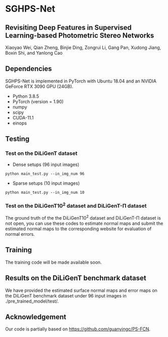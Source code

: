 # SGHPS-Net
## Revisiting Deep Features in Supervised Learning-based Photometric Stereo Networks
Xiaoyao Wei, Qian Zheng, Binjie Ding, Zongrui Li, Gang Pan, Xudong Jiang, Boxin Shi, and Yanlong Cao

## Dependencies
SGHPS-Net is implemented in PyTorch with Ubuntu 18.04 and an NVIDIA GeForce RTX 3090 GPU (24GB).
* Python 3.8.5
* PyTorch (version = 1.90)
* numpy
* scipy
* CUDA-11.1
* einops
## Testing 
### Test on the DiLiGenT dataset

* Dense setups (96 input images)
```
python main_test.py --in_img_num 96
```
* Sparse setups (10 input images)
```
python main_test.py --in_img_num 10
```
### Test on the DiLiGenT10<sup>2</sup> dataset and DiLiGenT-Π dataset
The ground truth of the the DiLiGenT10<sup>2</sup> dataset and DiLiGenT-Π dataset is not open, you can use these codes to estimate normal maps and submit the estimated normal maps to the corresponding website for evaluation of normal errors.

## Training
The training code will be made available soon.

## Results on the DiLiGenT benchmark dataset
We have provided the estimated surface normal maps and error maps on the DiLiGenT benchmark dataset under 96 input images in ./pre_trained_model/test/.

## Acknowledgement
Our code is partially based on https://github.com/guanyingc/PS-FCN.
